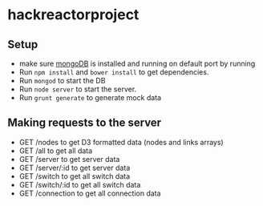 # hackreactorproject

## Setup
* make sure [mongoDB](http://www.mongodb.org/) is installed and running on default port by running
* Run `npm install` and `bower install` to get dependencies. 
* Run `mongod` to start the DB
* Run `node server` to start the server.
* Run `grunt generate` to generate mock data

## Making requests to the server
* GET /nodes to get D3 formatted data (nodes and links arrays)
* GET /all to get all data
* GET /server to get server data
* GET /server/:id to get server data
* GET /switch to get all switch data
* GET /switch/:id to get all switch data
* GET /connection to get all connection data
